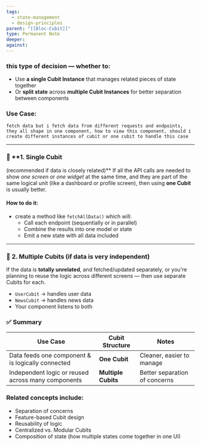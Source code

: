 ```yaml
---
tags:
  - state-management
  - design-principles
parent: "[[Bloc-Cubit]]"
type: Permanent Note
deeper: 
against: 
---
```

### this type of decision — whether to:
- Use **a single Cubit Instance** that manages related pieces of state together
- Or **split state** across **multiple Cubit Instances** for better separation between components
### Use Case:
	fetch data but i fetch data from different requests and endpoints, they all shape in one component, how to view this component, should i create different instances of cubit or one cubit to handle this case
___
### 🧠 **1. Single Cubit
 (recommended if data is closely related)**
	If all the API calls are needed to show _one screen_ or _one widget_ at the same time, and they are part of the same logical unit (like a dashboard or profile screen), then using **one Cubit** is usually better.
#### How to do it:
- create a method like `fetchAllData()` which will:
	- Call each endpoint (sequentially or in parallel)
	- Combine the results into one model or state
	- Emit a new state with all data included
___
### 🔀 **2. Multiple Cubits (if data is very independent)**

If the data is **totally unrelated**, and fetched/updated separately, or you're planning to reuse the logic across different screens — then use separate Cubits for each.
- `UserCubit` → handles user data
- `NewsCubit` → handles news data
- Your component listens to both
### ✅ Summary

| Use Case                                           | Cubit Structure     | Notes                         |
| -------------------------------------------------- | ------------------- | ----------------------------- |
| Data feeds one component & is logically connected  | **One Cubit**       | Cleaner, easier to manage     |
| Independent logic or reused across many components | **Multiple Cubits** | Better separation of concerns |
### Related concepts include:
- Separation of concerns
- Feature-based Cubit design
- Reusability of logic
- Centralized vs. Modular Cubits
- Composition of state (how multiple states come together in one UI)

